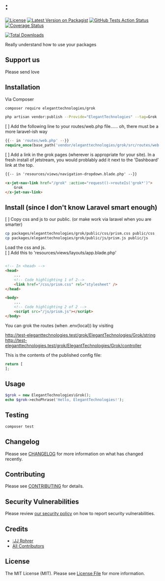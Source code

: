 # :
[![License](https://img.shields.io/github/license/:eleganttechnologies/:grok)](https://github.com/:eleganttechnologies/:grok/blob/master/LICENSE.md)
[![Latest Version on Packagist](https://img.shields.io/packagist/v/:eleganttechnologies/:grok.svg?style=flat-square)](https://packagist.org/packages/:eleganttechnologies/:grok)
[![GitHub Tests Action Status](https://img.shields.io/github/workflow/status/:eleganttechnologies/:grok/run-tests?label=tests)](https://github.com/:eleganttechnologies/:grok/actions?query=workflow%3Arun-tests+branch%3Amaster)
[![Coverage Status](https://coveralls.io/repos/github/:eleganttechnologies/:grok/badge.svg?branch=master)](https://coveralls.io/github/:eleganttechnologies/:grok?branch=master)

[![Total Downloads](https://img.shields.io/packagist/dt/:eleganttechnologies/:grok.svg?style=flat-square)](https://packagist.org/packages/:eleganttechnologies/:grok)


Really understand how to use your packages

## Support us

Please send love

## Installation

Via Composer


``` bash
composer require eleganttechnologies/grok

php artisan vendor:publish --Provide="ElegantTechnologies" --tag=Grok
```

[ ] Add the following line to your routes/web.php file...... oh, there must be a more laravel-ish way
``` php
{{-- in 'routes/web.php' --}}
require_once(base_path('vendor/eleganttechnologies/grok/src/routes/web.php'));
```

[ ] Add a link in the grok pages (wherever is appropriate for your site). In a fresh install of jetstream, you
would problably add it next to the 'Dashboard' link at the top.
``` html
{{-- in 'resources/views/navigation-dropdown.blade.php' --}}

<x-jet-nav-link href="/grok" :active="request()->routeIs('grok*')">
    Grok
</x-jet-nav-link>
``` 

Install (since I don't know Laravel smart enough)
---
[ ] Copy css and js to our public. (or make work via laravel when you are smarter)
``` bash
cp packages/eleganttechnologies/grok/public/css/prism.css public/css
cp packages/eleganttechnologies/grok/public/js/prism.js public/js
```

Load the css and js.  
[ ] Add this to 'resources/views/layouts/app.blade.php'
``` html

<!-- In <head> -->
<head>
    ...
    <!-- Code highlighting 1 of 2-->
    <link href="/css/prism.css" rel="stylesheet" />
</head>

<body>
    ...
    <!-- Code highlighting 2 of 2 -->
    <script src="/js/prism.js"></script>
</body>

```


You can grok the routes (when .env(local)) by visiting 
    
http://test-eleganttechnologies.test/grok/ElegantTechnologies/Grok/string
http://test-eleganttechnologies.test/grok/ElegantTechnologies/Grok/controller

This is the contents of the published config file:

```php
return [
];
```

## Usage

``` php
$grok = new ElegantTechnologies\Grok();
echo $grok->echoPhrase('Hello, ElegantTechnologies!');
```

## Testing

``` bash
composer test
```

## Changelog

Please see [CHANGELOG](CHANGELOG.md) for more information on what has changed recently.

## Contributing

Please see [CONTRIBUTING](.github/CONTRIBUTING.md) for details.

## Security Vulnerabilities

Please review [our security policy](../../security/policy) on how to report security vulnerabilities.

## Credits

- [:JJ Rohrer](https://github.com/:JJRohrer)
- [All Contributors](../../contributors)

## License

The MIT License (MIT). Please see [License File](LICENSE.md) for more information.
